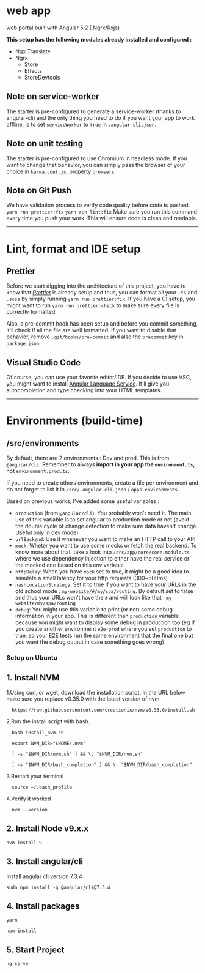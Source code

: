 # web app

web portal built with Angular 5.2 ( Ngrx/Rxjs)

**This setup has the following modules already installed and configured :**  
- Ngx Translate  
- Ngrx  
  - Store  
  - Effects  
  - StoreDevtools

## Note on service-worker
The starter is pre-configured to generate a service-worker (thanks to angular-cli) and the only thing you need to do if you want your app to work offline, is to set `serviceWorker` to `true` in `.angular-cli.json`.

## Note on unit testing
The starter is pre-configured to use Chromium in headless mode. If you want to change that behavior, you can simply pass the browser of your choice in `karma.conf.js`, property `browsers`.

## Note on Git Push
We have validation process to verify code quality before code is pushed.
`yarn run prettier:fix`
`yarn run lint:fix`
Make sure you run this command every time you push your work. This will ensure code is clean and readable.

<hr>

# Lint, format and IDE setup
## Prettier
Before we start digging into the architecture of this project, you have to know that *[Prettier](https://github.com/prettier/prettier)* is already setup and thus, you can format all your `.ts` and `.scss` by simply running `yarn run prettier:fix`. If you have a CI setup, you might want to run `yarn run prettier:check` to make sure every file is correctly formatted.

Also, a pre-commit hook has been setup and before you commit something, it'll check if all the file are well formatted. If you want to disable that behavior, remove `.git/hooks/pre-commit` and also the `precommit` key in `package.json`.

## Visual Studio Code
Of course, you can use your favorite editor/IDE. If you decide to use VSC, you might want to install [Angular Language Service](https://marketplace.visualstudio.com/items?itemName=Angular.ng-template). It'll give you autocompletion and type checking into your HTML templates.

<hr>

# Environments (build-time)
## /src/environments
By default, there are 2 environments : Dev and prod. This is from `@angular/cli`. Remember to always **import in your app the `environment.ts`**, not `environment.prod.ts`.  

If you need to create others environments, create a file per environment and do not forget to list it in `/src/.angular-cli.json` / `apps.environments`.   

Based on previous works, I've added some useful variables :
 - `production` (from `@angular/cli`). You probably won't need it. The main use of this variable is to set angular to production mode or not (avoid the double cycle of change detection to make sure data haven't change. Useful only in dev mode)  
 - `urlBackend`: Use it whenever you want to make an HTTP call to your API  
 - `mock`: Wheter you want to use some mocks or fetch the real backend. To know more about that, take a look into `/src/app/core/core.module.ts` where we use dependency injection to either have the real service or the mocked one based on this env variable  
 - `httpDelay`: When you have `mock` set to true, it might be a good idea to simulate a small latency for your http requests (300~500ms)  
 - `hashLocationStrategy`: Set it to true if you want to have your URLs in the old school mode : `my-website/#/my/spa/routing`. By default set to false and thus your URLs won't have the `#` and will look like that : `my-website/my/spa/routing`  
 - `debug`: You might use this variable to print (or not) some debug information in your app. This is different than `production` variable because you might want to display some debug in production too (eg if you create another environment `e2e-prod` where you set `production` to true, so your E2E tests run the same environment that the final one but you want the debug output in case something goes wrong)

 ### Setup on Ubuntu

 ## 1. Install NVM
  1.Using curl, or wget, download the installation script. In the URL below make sure you replace v0.35.0 with the latest version of nvm.

      https://raw.githubusercontent.com/creationix/nvm/v0.33.0/install.sh
  
  2.Run the install script with bash.

      bash install_nvm.sh

      export NVM_DIR="$HOME/.nvm"

      [ -s "$NVM_DIR/nvm.sh" ] && \. "$NVM_DIR/nvm.sh"
      
      [ -s "$NVM_DIR/bash_completion" ] && \. "$NVM_DIR/bash_completion"

  3.Restart your terminal

      source ~/.bash_profile
  
  4.Verify it worked

      nvm --version

 ## 2. Install Node v9.x.x

    nvm install 9

 ## 3. Install angular/cli

  Install angular cli version 7.3.4

    sudo npm install -g @angular/cli@7.3.4

 ## 4. Install packages

    yarn

    npm install

## 5. Start Project

    ng serve